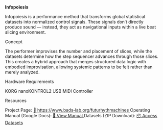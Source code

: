 <b>Infopoiesis</b>

Infopoiesis is a performance method that transforms global statistical datasets into normalized control signals.
These signals don’t directly produce sound — instead, they act as navigational inputs within a live beat slicing environment.

Concept

The performer improvises the number and placement of slices, while the datasets determine how the step sequencer advances through those slices.
This creates a hybrid approach that merges structured data logic with embodied improvisation, allowing systemic patterns to be felt rather than merely analyzed.

Hardware Requirements

KORG nanoKONTROL2 USB MIDI Controller

Resources

Project Page:
[🔗 https://www.bads-lab.org/futurhythmachines
](https://www.bads-lab.org/futurhythmachines
)
Operating Manual (Google Docs):
[📘 View Manual
](https://drive.google.com/file/d/1-78BqdH7NDD_A1XBYVdwgC4svntEMYns/view?usp=sharing
)
Datasets (ZIP Download):
[📦 Access Datasets
](https://drive.google.com/file/d/1-78BqdH7NDD_A1XBYVdwgC4svntEMYns/view?usp=sharing
)
